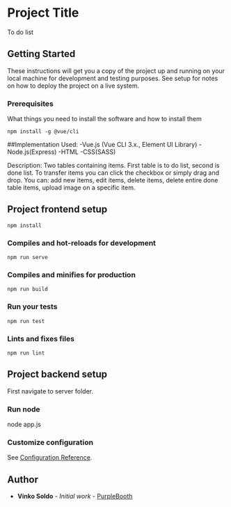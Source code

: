 # Project Title

To do list

## Getting Started

These instructions will get you a copy of the project up and running on your local machine for development and testing purposes. See setup for notes on how to deploy the project on a live system.

### Prerequisites

What things you need to install the software and how to install them

```
npm install -g @vue/cli
```
##Implementation
Used:
-Vue.js (Vue CLI 3.x., Element UI Library)
-Node.js(Express)
-HTML
-CSS(SASS)

Description:
Two tables containing items.
First table is to do list, second is done list.
To transfer items you can click the checkbox or simply drag and drop.
You can: add new items, edit items, delete items, delete entire done table items, upload image on a specific item.

## Project frontend setup
```
npm install
```
### Compiles and hot-reloads for development
```
npm run serve
```
### Compiles and minifies for production
```
npm run build
```
### Run your tests
```
npm run test
```
### Lints and fixes files
```
npm run lint
```

## Project backend setup

First navigate to server folder.

### Run node
node app.js

### Customize configuration
See [Configuration Reference](https://cli.vuejs.org/config/).

## Author

* **Vinko Soldo** - *Initial work* - [PurpleBooth](https://github.com/SoldoV)

